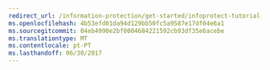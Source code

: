 ```yaml
---
redirect_url: /information-protection/get-started/infoprotect-tutorial-step3
ms.openlocfilehash: 4b53efd01da94d129bb50fc5a9587e17df04e6a1
ms.sourcegitcommit: 04eb4990e2bf0004684221592cb93df35e6acebe
ms.translationtype: MT
ms.contentlocale: pt-PT
ms.lasthandoff: 06/30/2017
---
```

